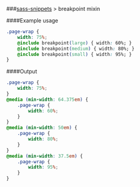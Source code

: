 ###[sass-snippets](/) > breakpoint mixin

####Example usage
```css
.page-wrap {
    width: 75%;
    @include breakpoint(large) { width: 60%; }
    @include breakpoint(medium) { width: 80%; }
    @include breakpoint(small) { width: 95%; }
}
```

####Output
```css
.page-wrap {
    width: 75%;
}
@media (min-width: 64.375em) {
    .page-wrap {
        width: 60%;
    }
}
@media (min-width: 50em) {
    .page-wrap {
        width: 80%;
    }
}
@media (min-width: 37.5em) {
    .page-wrap {
        width: 95%;
    }
}
```